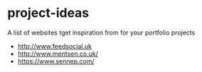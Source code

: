 # project-ideas
A list of websites tget inspiration from for your portfolio projects

* http://www.feedsocial.uk
* http://www.mentsen.co.uk/
* https://www.sennep.com/
